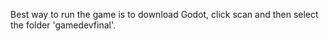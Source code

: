 Best way to run the game is to download Godot, click scan and then select the folder 'gamedevfinal'.
